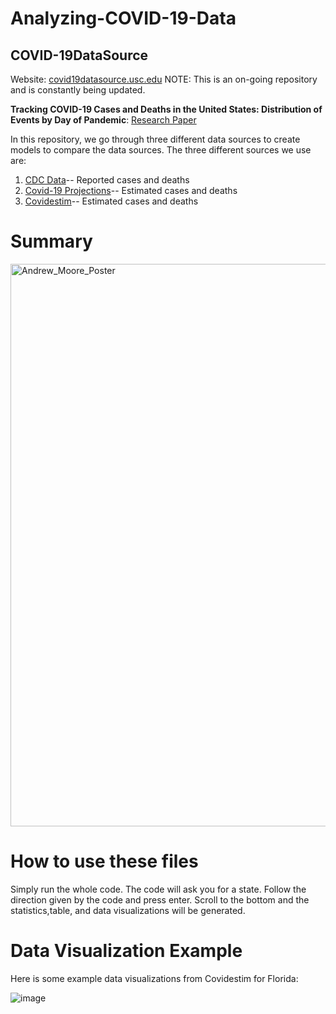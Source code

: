# Analyzing-COVID-19-Data
## **COVID-19DataSource**

Website: [covid19datasource.usc.edu](https://covid19datasource.usc.edu/)
NOTE: This is an on-going repository and is constantly being updated. 

**Tracking COVID-19 Cases and Deaths in the United States: Distribution of Events by Day of Pandemic**: [Research Paper](https://www.medrxiv.org/content/10.1101/2021.08.30.21262851v1)

In this repository, we go through three different data sources to create models to compare the data sources. The three different sources we use are:
1. [CDC Data](https://data.cdc.gov/Case-Surveillance/United-States-COVID-19-Cases-and-Deaths-by-State-o/9mfq-cb36)-- Reported cases and deaths
2. [Covid-19 Projections](https://covid19-projections.com/)-- Estimated cases and deaths
3. [Covidestim](https://covidestim.org/)-- Estimated cases and deaths

# **Summary**
<img width="900" alt="Andrew_Moore_Poster" src="https://user-images.githubusercontent.com/71193439/118334416-9379c280-b4db-11eb-9f8c-000255d3d847.png">


# **How to use these files**
Simply run the whole code. The code will ask you for a state. Follow the direction given by the code and press enter. Scroll to the bottom and the statistics,table, and data visualizations will be generated.

# **Data Visualization Example**

Here is some example data visualizations from Covidestim for Florida:

![image](https://user-images.githubusercontent.com/71193439/132738537-8a6453c4-f9a6-44fb-94a7-4ae7276fce7a.png)





